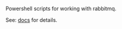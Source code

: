 
Powershell scripts for working with rabbitmq.

See: [docs](http://hsft.github.io/posh_rabbit/index.html) for details.